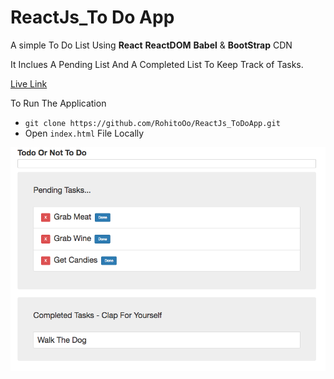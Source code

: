 # ReactJs_To Do App

A simple To Do List Using **React** **ReactDOM** **Babel** & **BootStrap** CDN 

It Inclues A Pending List And A Completed List To Keep Track of Tasks. 

[Live Link](https://afternoon-anchorage-32108.herokuapp.com/)

To Run The Application 

* `git clone https://github.com/RohitoOo/ReactJs_ToDoApp.git`
* Open `index.html` File Locally 

![Image](screen_shot.png)
